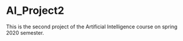 # AI_Project2

This is the second project of the Artificial Intelligence course on spring 2020 semester.